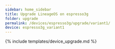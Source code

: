 ```yaml
---
sidebar: home_sidebar
title: Upgrade LineageOS on espresso3g
folder: upgrade
permalink: /devices/espresso3g/upgrade/variant1/
device: espresso3g_variant1
---
```

{% include templates/device_upgrade.md %}
